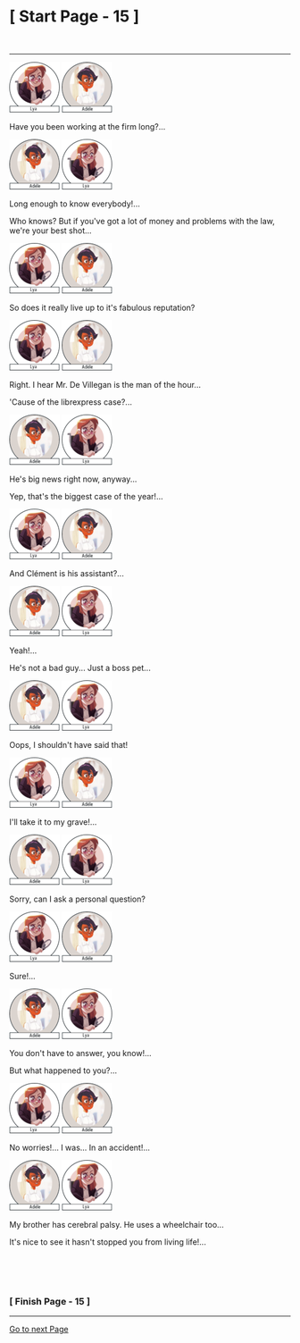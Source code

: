 #						     [ Start Page - 15 ]
<br>

---

![Lya](images/Lya-01.png)  ![Adéle](images/adele-1.png) 

Have you been working at the firm long?...

![Adéle](images/adele-1.png)  ![Lya](images/Lya-01.png) 

Long enough to know everybody!...

Who knows? But if you've got a lot of money and problems with the law, we're your best shot...

![Lya](images/Lya-01.png)  ![Adéle](images/adele-1.png) 

So does it really live up to it's fabulous reputation?

![Lya](images/Lya-01.png)  ![Adéle](images/adele-1.png) 

Right. I hear Mr. De Villegan is the man of the hour...

'Cause of the librexpress case?...

![Adéle](images/adele-1.png)  ![Lya](images/Lya-01.png)

He's big news right now, anyway...

Yep, that's the biggest case of the year!...

![Lya](images/Lya-01.png)  ![Adéle](images/adele-1.png) 

And Clément is his assistant?...

![Adéle](images/adele-1.png)  ![Lya](images/Lya-01.png)

Yeah!...

He's not a bad guy... Just a boss pet...

![Adéle](images/adele-1.png)  ![Lya](images/Lya-01.png)

Oops, I shouldn't have said that!

![Lya](images/Lya-01.png)  ![Adéle](images/adele-1.png) 

I'll take it to my grave!...

![Adéle](images/adele-1.png)  ![Lya](images/Lya-01.png)

Sorry, can I ask a personal question? 

![Lya](images/Lya-01.png)  ![Adéle](images/adele-1.png) 

Sure!...

![Adéle](images/adele-1.png)  ![Lya](images/Lya-01.png)

You don't have to answer, you know!...

But what happened to you?...

![Lya](images/Lya-01.png)  ![Adéle](images/adele-1.png) 

No worries!... I was... In an accident!...

![Adéle](images/adele-1.png)  ![Lya](images/Lya-01.png)

My brother has cerebral palsy. He uses a wheelchair too...

It's nice to see it hasn't stopped you from living life!...




 
   
  
 
<br>
<br>
<br>

###			             [ Finish Page - 15 ]

---

[Go to next Page](https://github.com/batistasilva/Lya-Comic-book/blob/main/Page-16.md)
